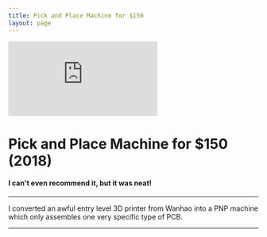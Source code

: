 ```yaml
---
title: Pick and Place Machine for $150
layout: page
---
```


<iframe class="youtube-video" src="https://www.youtube.com/embed/Us7oQIRNjYY" title="YouTube video player" frameborder="0" allow="accelerometer; autoplay; clipboard-write; encrypted-media; gyroscope; picture-in-picture; web-share" allowfullscreen></iframe>

# **Pick and Place Machine for $150 (2018)**

#### I can't even recommend it, but it was neat!

--------------------------------------------

<blurb>I converted an awful entry level 3D printer from Wanhao into a PNP machine which only assembles one very specific type of PCB.</blurb>

--------------------------------------------
